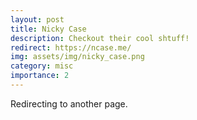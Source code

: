 ```yaml
---
layout: post
title: Nicky Case
description: Checkout their cool shtuff!
redirect: https://ncase.me/
img: assets/img/nicky_case.png
category: misc
importance: 2
---
```


Redirecting to another page.
